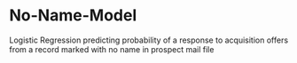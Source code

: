# No-Name-Model
Logistic Regression predicting probability of a response to acquisition offers from a record marked with no name in prospect mail file
